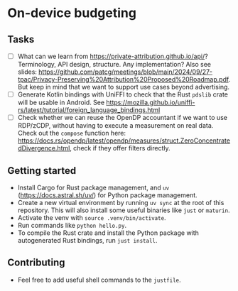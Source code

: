# On-device budgeting

## Tasks

- [ ] What can we learn from https://private-attribution.github.io/api/? Terminology, API design, structure. Any implementation? Also see slides: https://github.com/patcg/meetings/blob/main/2024/09/27-tpac/Privacy-Preserving%20Attribution%20Proposed%20Roadmap.pdf. But keep in mind that we want to support use cases beyond advertising.
- [ ] Generate Kotlin bindings with UniFFI to check that the Rust `pdslib` crate will be usable in Android. See https://mozilla.github.io/uniffi-rs/latest/tutorial/foreign_language_bindings.html
- [ ] Check whether we can reuse the OpenDP accountant if we want to use RDP/zCDP, without having to execute a measurement on real data. Check out the `compose` function here: https://docs.rs/opendp/latest/opendp/measures/struct.ZeroConcentratedDivergence.html, check if they offer filters directly.

## Getting started

- Install Cargo for Rust package management, and `uv` (https://docs.astral.sh/uv/) for Python package management.
- Create a new virtual environment by running  `uv sync` at the root of this repository. This will also install some useful binaries like  `just` or `maturin`.
- Activate the venv with `source .venv/bin/activate`.
- Run commands like `python hello.py`.
- To compile the Rust crate and install the Python package with autogenerated Rust bindings, run `just install`.

## Contributing

- Feel free to add useful shell commands to the `justfile`.